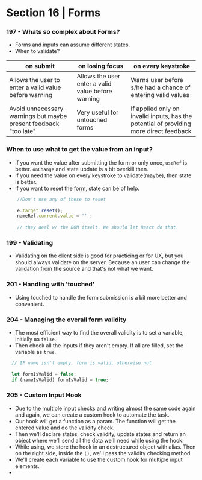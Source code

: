 # Section 16 | Forms

### 197 - Whats so complex about Forms?

* Forms and inputs can assume different states.
* When to validate?

| on submit | on losing focus | on every keystroke |
| ---- | ---- | ---- |
| Allows the user to enter a valid value before warning | Allows the user enter a valid value before warning | Warns user before s/he had a chance of entering valid values |
| Avoid unnecessary warnings but maybe present feedback "too late" | Very useful for untouched forms | If applied only on invalid inputs, has the potential of providing more direct feedback |


### When to use what to get the value from an input?

* If you want the value after submitting the form or only once, `useRef` is better. `onChange` and state update is a bit overkill then.
* If you need the value on every keystroke to validate(maybe), then state is better.
* If you want to reset the form, state can be of help.


```js
	//Don't use any of these to reset
	
	e.target.reset();
	nameRef.current.value = '' ;
	
	// they deal w/ the DOM itselt. We should let React do that.  
```


### 199 - Validating

* Validating on the client side is good for practicing or for UX, but you should always validate on the server. Because an user can change the validation from the source and that's not what we want.


### 201 - Handling with 'touched'

* Using touched to handle the form submission is a bit more better and convenient. 

### 204 - Managing the overall form validity

* The most efficient way to find the overall validity is to set a variable, initially as `false`. 
* Then check all the inputs if they aren't empty. If all are filled, set the variable as `true`.

```js
  // IF name isn't empty, form is valid, otherwise not
  
  let formIsValid = false;
  if (nameIsValid) formIsValid = true;
```


### 205 - Custom Input Hook

* Due to the multiple input checks and writing almost the same code again and again, we can create a custom hook to automate the task.
* Our hook will get a function as a param. The function will get the entered value and do the validity check.
* Then we'll declare states, check validity, update states and return an object where we'll send all the data we'll need while using the hook.
* While using, we store the hook in an destructured object with alias. Then on the right side, inside the `()`, we'll pass the validity checking method. 
* We'll create each variable to use the custom hook for multiple input elements.
* 






